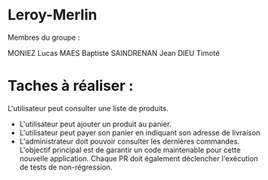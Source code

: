 # Leroy-Merlin
Membres du groupe :

MONIEZ Lucas
MAES Baptiste
SAINDRENAN Jean
DIEU Timoté

# Taches à réaliser :

L'utilisateur peut consulter une liste de produits.
- L'utilisateur peut ajouter un produit au panier.
- L'utilisateur peut payer son panier en indiquant son adresse de livraison
- L'administrateur doit pouvoir consulter les dernières commandes.
L'objectif principal est de garantir un code maintenable pour cette nouvelle application. Chaque
PR doit également déclencher l'exécution de tests de non-régression.